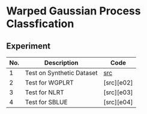 # Warped Gaussian Process Classfication

## Experiment
| No. | Description                                     | Code       |
| --- | ----------------------------------------------- | ---------- | 
| 1   | Test on Synthetic Dataset                       | [src][e01] | 
| 2   | Test for WGPLRT                                 | [src][e02] | 
| 3   | Test for NLRT                                   | [src][e03] | 
| 4   | Test for SBLUE                                  | [src][e04] | 
 


[e01]: Experiment\test_Data.m




